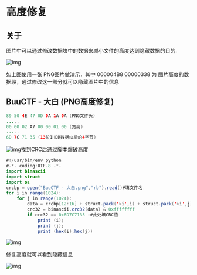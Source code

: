 # 高度修复

## 关于

图片中可以通过修改数据块中的数据来减小文件的高度达到隐藏数据的目的.

![img](/assets/PeiQi-Wiki/img/1667880998438-db228d22-1901-4af9-94d4-3fb7e05f1cd2.png)

如上图使用一张 PNG图片做演示，其中  000004B8 00000338 为 图片高度的数据段，通过修改这一部分就可以隐藏图片中的信息

## BuuCTF - 大白 (PNG高度修复)

```java
89 50 4E 47 0D 0A 1A 0A (PNG文件头)
.....
00 00 02 A7 00 00 01 00 (宽高)
.....
6D 7C 71 35 (13位IHDR数据块后的4字节)
```

![img](/assets/PeiQi-Wiki/img/1667882574021-ce1edb02-ba95-48c8-b86e-93e6a83068fd.png)找到CRC后通过脚本爆破高度

```java
#!/usr/bin/env python
#-*- coding:UTF-8 -*-
import binascii
import struct
import os
crcbp = open("BuuCTF - 大白.png","rb").read()#填文件名
for i in range(1024):
    for j in range(1024):
        data = crcbp[12:16] + struct.pack('>i',i) + struct.pack('>i',j) + crcbp[24:29]
        crc32 = binascii.crc32(data) & 0xffffffff
        if crc32 == 0x6D7C7135 :#此处填CRC值
            print (i);
            print (j);
            print (hex(i),hex(j))
```

![img](/assets/PeiQi-Wiki/img/1667882738917-57a390c2-20e8-488b-8d0a-bf6aee57038e.png)

修复高度就可以看到隐藏信息

![img](/assets/PeiQi-Wiki/img/1667882818842-bfc7a9ed-c287-4b92-8ef4-9d101335ebc8.png)